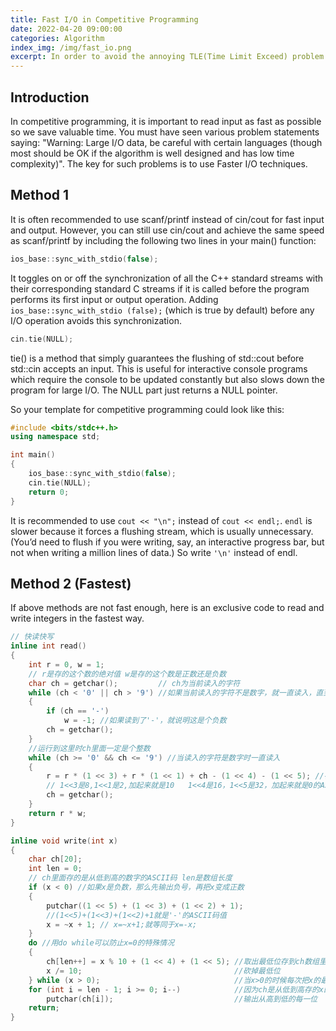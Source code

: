```yaml
---
title: Fast I/O in Competitive Programming
date: 2022-04-20 09:00:00
categories: Algorithm
index_img: /img/fast_io.png
excerpt: In order to avoid the annoying TLE(Time Limit Exceed) problem in competitive programming, it is important to read input as fast as possible so we save valuable time.
---
```


## Introduction

In competitive programming, it is important to read input as fast as possible so we save valuable time. You must have seen various problem statements saying: "Warning: Large I/O data, be careful with certain languages (though most should be OK if the algorithm is well designed and has low time complexity)". The key for such problems is to use Faster I/O techniques. 

## Method 1

It is often recommended to use scanf/printf instead of cin/cout for fast input and output. However, you can still use cin/cout and achieve the same speed as scanf/printf by including the following two lines in your main() function:

```cpp
ios_base::sync_with_stdio(false);
```

It toggles on or off the synchronization of all the C++ standard streams with their corresponding standard C streams if it is called before the program performs its first input or output operation. Adding ```ios_base::sync_with_stdio (false);``` (which is true by default) before any I/O operation avoids this synchronization.

```cpp
cin.tie(NULL);
```

tie() is a method that simply guarantees the flushing of std::cout before std::cin accepts an input. This is useful for interactive console programs which require the console to be updated constantly but also slows down the program for large I/O. The NULL part just returns a NULL pointer.

So your template for competitive programming could look like this:  

```cpp
#include <bits/stdc++.h>
using namespace std;

int main()
{
    ios_base::sync_with_stdio(false);
    cin.tie(NULL);
    return 0;
}
```

It is recommended to use ```cout << "\n";``` instead of ```cout << endl;```. ```endl``` is slower because it forces a flushing stream, which is usually unnecessary. (You’d need to flush if you were writing, say, an interactive progress bar, but not when writing a million lines of data.) So write ```'\n'``` instead of endl.

## Method 2 (Fastest)

If above methods are not fast enough, here is an exclusive code to read and write integers in the fastest way.

```cpp
// 快读快写
inline int read()
{
    int r = 0, w = 1;
    // r是存的这个数的绝对值 w是存的这个数是正数还是负数
    char ch = getchar();         // ch为当前读入的字符
    while (ch < '0' || ch > '9') //如果当前读入的字符不是数字，就一直读入，直到读入的是数字为止
    {
        if (ch == '-')
            w = -1; //如果读到了'-'，就说明这是个负数
        ch = getchar();
    }
    //运行到这里时ch里面一定是个整数
    while (ch >= '0' && ch <= '9') //当读入的字符是数字时一直读入
    {
        r = r * (1 << 3) + r * (1 << 1) + ch - (1 << 4) - (1 << 5); //存入当前这个数字，由于ch是个字符，所以存入的时候要减去字符0的ASCLL码
        // 1<<3是8,1<<1是2,加起来就是10   1<<4是16，1<<5是32，加起来就是0的ASCLL码48
        ch = getchar();
    }
    return r * w;
}

inline void write(int x)
{
    char ch[20];
    int len = 0;
    // ch里面存的是从低到高的数字的ASCII码 len是数组长度
    if (x < 0) //如果x是负数，那么先输出负号，再把x变成正数
    {
        putchar((1 << 5) + (1 << 3) + (1 << 2) + 1);
        //(1<<5)+(1<<3)+(1<<2)+1就是'-'的ASCII码值
        x = ~x + 1; // x=~x+1;就等同于x=-x;
    }
    do //用do while可以防止x=0的特殊情况
    {
        ch[len++] = x % 10 + (1 << 4) + (1 << 5); //取出最低位存到ch数组里面 因为ch是字符数组，所以要加上0的ASCII码
        x /= 10;                                  //砍掉最低位
    } while (x > 0);                              //当x>0的时候每次把x的最低位取出
    for (int i = len - 1; i >= 0; i--)            //因为ch是从低到高存的x的绝对值，又因为要从高到低输出，所以倒着循环ch数组输出
        putchar(ch[i]);                           //输出从高到低的每一位
    return;
}
```
